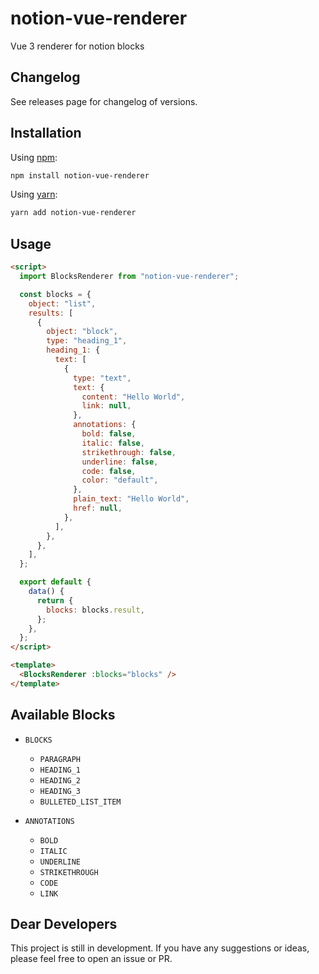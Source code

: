 # notion-vue-renderer

Vue 3 renderer for notion blocks

## Changelog

See releases page for changelog of versions.

## Installation

Using [npm](http://npmjs.org/):

```sh
npm install notion-vue-renderer
```

Using [yarn](https://yarnpkg.com/):

```sh
yarn add notion-vue-renderer
```

## Usage

```html
<script>
  import BlocksRenderer from "notion-vue-renderer";

  const blocks = {
    object: "list",
    results: [
      {
        object: "block",
        type: "heading_1",
        heading_1: {
          text: [
            {
              type: "text",
              text: {
                content: "Hello World",
                link: null,
              },
              annotations: {
                bold: false,
                italic: false,
                strikethrough: false,
                underline: false,
                code: false,
                color: "default",
              },
              plain_text: "Hello World",
              href: null,
            },
          ],
        },
      },
    ],
  };

  export default {
    data() {
      return {
        blocks: blocks.result,
      };
    },
  };
</script>

<template>
  <BlocksRenderer :blocks="blocks" />
</template>
```

## Available Blocks

- `BLOCKS`

  - `PARAGRAPH`
  - `HEADING_1`
  - `HEADING_2`
  - `HEADING_3`
  - `BULLETED_LIST_ITEM`

- `ANNOTATIONS`
  - `BOLD`
  - `ITALIC`
  - `UNDERLINE`
  - `STRIKETHROUGH`
  - `CODE`
  - `LINK`

## Dear Developers

This project is still in development. If you have any suggestions or ideas, please feel free to open an issue or PR.
